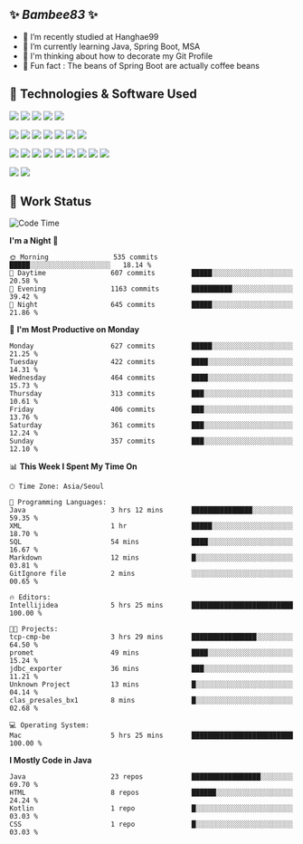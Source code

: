 ##  ✨ _Bambee83_ ✨ 

- 🔭 I’m recently studied at Hanghae99
- 🌱 I’m currently learning Java, Spring Boot, MSA
- 🤔 I'm thinking about how to decorate my Git Profile
- 🪹 Fun fact : The beans of Spring Boot are actually coffee beans 

<!-- - 💬 Ask me about ...
- 📫 How to reach me: ...
- 😄 Pronouns: ...
- 👯 I’m looking to collaborate on ...-->

## 🔧  Technologies & Software Used

<img src="https://img.shields.io/badge/Java-007396?style=flat-round&logo=OpenJDK&logoColor=white"/> <img src="https://img.shields.io/badge/Spring-6DB33F?style=flat-round&logo=spring&logoColor=white"/>   <img src="https://img.shields.io/badge/SpringBoot-6DB33F?style=flat-round&logo=springboot&logoColor=white"/>  <img src="https://img.shields.io/badge/SpringSecurity-6DB33F?style=flat-round&logo=SpringSecurity&logoColor=white"/>   <img src="https://img.shields.io/badge/JSON Web Token-000000?style=flat-round&logo=JSON Web Tokens&logoColor=white"/> 

<img src="https://img.shields.io/badge/github-181717?style=flat-round&logo=github&logoColor=white"/> <img src="https://img.shields.io/badge/git-F05032?style=flat-round&logo=git&logoColor=white"/> <img src="https://img.shields.io/badge/githubactions-2088FF?style=flat-round&logo=githubactions&logoColor=white"/>  <img src="https://img.shields.io/badge/Gradle-02303A?style=flat-round&logo=Gradle&logoColor=white"/>  <img src="https://img.shields.io/badge/IntelliJIDEA-000000?style=flat-round&logo=IntelliJIDEA&logoColor=white"/>  <img src="https://img.shields.io/badge/Postman-FF6C37?style=flat-round&logo=Postman&logoColor=white"/>  <img src="https://img.shields.io/badge/Sourcetree-0052CC?style=flat-round&logo=Sourcetree&logoColor=white"/>

<img src="https://img.shields.io/badge/AmazonS3-569A31?style=flat-round&logo=AmazonS3&logoColor=white"/>  <img src="https://img.shields.io/badge/AmazonEC2-FF9900?style=flat-round&logo=AmazonEC2&logoColor=white"/>  <img src="https://img.shields.io/badge/AmazonRDS-527FFF?style=flat-round&logo=AmazonRDS&logoColor=white"/>  <img src="https://img.shields.io/badge/MySQL-4479A1?style=flat-round&logo=MySQL&logoColor=white"/>  <img src="https://img.shields.io/badge/MongoDB-47A248?style=flat-round&logo=MongoDB&logoColor=white"/> <img src="https://img.shields.io/badge/Ubuntu-E95420?style=flat-round&logo=Ubuntu&logoColor=white"/> <img src="https://img.shields.io/badge/FileZilla-BF0000?style=flat-round&logo=filezilla&logoColor=white"/> <img src="https://img.shields.io/badge/Notion-000000?style=flat-round&logo=Notion&logoColor=white"/> <img src="https://img.shields.io/badge/Slack-F06A6A?style=flat-round&logo=slack&logoColor=white"/>

<img src="https://img.shields.io/badge/AmazonCloudfront-3693F3?style=flat-round&logo=iCloud&logoColor=white"/> <img src="https://img.shields.io/badge/ApacheJMeter-D22128?style=flat-round&logo=apachejmeter&logoColor=white"/> 
 
<!-- Markdown lang
[![Bambee83 Badge](https://img.shields.io/badge/Bambee83'blog-4A154B.svg?&style=for-the-badge&logo=Bloglovin&link=https://blog.naver.com/bambee83)](https://blog.naver.com/bambee83)
## 🚀  GitHub stats & Top Langs
[![Bambee83's GitHub stats-Dark](https://github-readme-stats.vercel.app/api?username=bambee83&show_icons=true&theme=dark#gh-dark-mode-only)]((https://github.com/bambee83/github-readme-stats#gh-dark-mode-only))
![Top Langs-Dark](https://github-readme-stats.vercel.app/api/top-langs/?username=bambee83&layout=compact&theme=dark#gh-dark-mode-only)
## 🐳   Project
[mini project - SeoulCulturePort](https://github.com/event-information)
[clone coding - Instaclone](https://github.com/instaclone8)
[final project - emotrak](https://github.com/EmoTrak)
[![bambee83's wakatime stats](https://github-readme-stats.vercel.app/api/wakatime?username=bambee83)]
 -->
## 🐳 Work Status
<!--START_SECTION:waka-->
![Code Time](http://img.shields.io/badge/Code%20Time-553%20hrs%2044%20mins-blue)

**I'm a Night 🦉** 

```text
🌞 Morning                535 commits         █████░░░░░░░░░░░░░░░░░░░░   18.14 % 
🌆 Daytime                607 commits         █████░░░░░░░░░░░░░░░░░░░░   20.58 % 
🌃 Evening                1163 commits        ██████████░░░░░░░░░░░░░░░   39.42 % 
🌙 Night                  645 commits         █████░░░░░░░░░░░░░░░░░░░░   21.86 % 
```
📅 **I'm Most Productive on Monday** 

```text
Monday                   627 commits         █████░░░░░░░░░░░░░░░░░░░░   21.25 % 
Tuesday                  422 commits         ████░░░░░░░░░░░░░░░░░░░░░   14.31 % 
Wednesday                464 commits         ████░░░░░░░░░░░░░░░░░░░░░   15.73 % 
Thursday                 313 commits         ███░░░░░░░░░░░░░░░░░░░░░░   10.61 % 
Friday                   406 commits         ███░░░░░░░░░░░░░░░░░░░░░░   13.76 % 
Saturday                 361 commits         ███░░░░░░░░░░░░░░░░░░░░░░   12.24 % 
Sunday                   357 commits         ███░░░░░░░░░░░░░░░░░░░░░░   12.10 % 
```


📊 **This Week I Spent My Time On** 

```text
🕑︎ Time Zone: Asia/Seoul

💬 Programming Languages: 
Java                     3 hrs 12 mins       ███████████████░░░░░░░░░░   59.35 % 
XML                      1 hr                █████░░░░░░░░░░░░░░░░░░░░   18.70 % 
SQL                      54 mins             ████░░░░░░░░░░░░░░░░░░░░░   16.67 % 
Markdown                 12 mins             █░░░░░░░░░░░░░░░░░░░░░░░░   03.81 % 
GitIgnore file           2 mins              ░░░░░░░░░░░░░░░░░░░░░░░░░   00.65 % 

🔥 Editors: 
Intellijidea             5 hrs 25 mins       █████████████████████████   100.00 % 

🐱‍💻 Projects: 
tcp-cmp-be               3 hrs 29 mins       ████████████████░░░░░░░░░   64.50 % 
promet                   49 mins             ████░░░░░░░░░░░░░░░░░░░░░   15.24 % 
jdbc_exporter            36 mins             ███░░░░░░░░░░░░░░░░░░░░░░   11.21 % 
Unknown Project          13 mins             █░░░░░░░░░░░░░░░░░░░░░░░░   04.14 % 
clas_presales_bx1        8 mins              █░░░░░░░░░░░░░░░░░░░░░░░░   02.68 % 

💻 Operating System: 
Mac                      5 hrs 25 mins       █████████████████████████   100.00 % 
```

**I Mostly Code in Java** 

```text
Java                     23 repos            █████████████████░░░░░░░░   69.70 % 
HTML                     8 repos             ██████░░░░░░░░░░░░░░░░░░░   24.24 % 
Kotlin                   1 repo              █░░░░░░░░░░░░░░░░░░░░░░░░   03.03 % 
CSS                      1 repo              █░░░░░░░░░░░░░░░░░░░░░░░░   03.03 % 
```




<!--END_SECTION:waka-->
